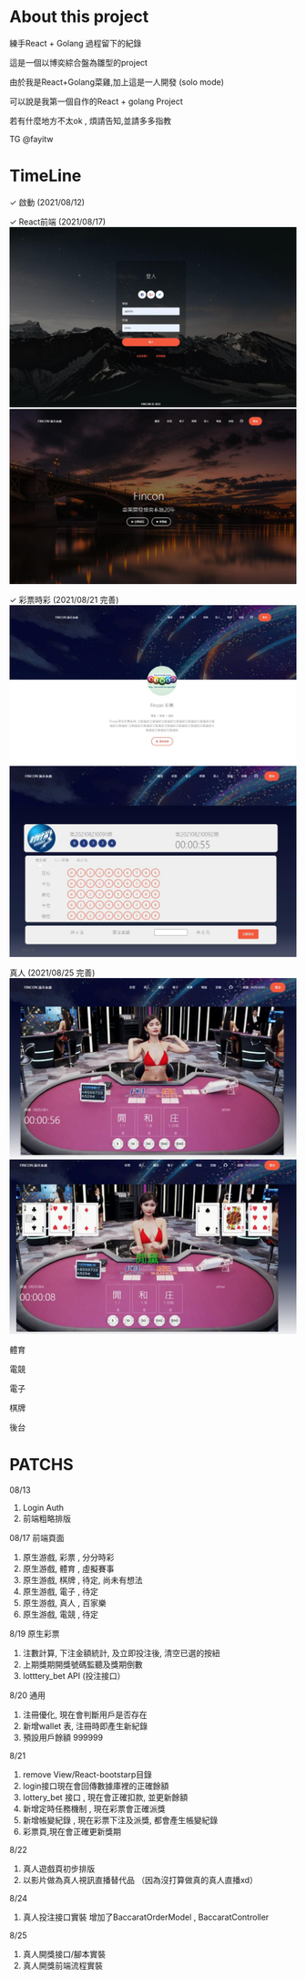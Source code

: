 # About this project

練手React + Golang 過程留下的紀錄

這是一個以博奕綜合盤為雛型的project

由於我是React+Golang菜雞,加上這是一人開發 (solo mode)

可以說是我第一個自作的React + golang Project

若有什麼地方不太ok , 煩請告知,並請多多指教

TG @fayitw

# TimeLine

 ✓ 啟動      (2021/08/12)

 ✓ React前端 (2021/08/17)
![image](https://github.com/fayipon/go-gin/blob/main/Demo/001.jpg?raw=true)
![image](https://github.com/fayipon/go-gin/blob/main/Demo/002.jpg?raw=true)

 ✓ 彩票時彩  (2021/08/21 完善)
![image](https://github.com/fayipon/go-gin/blob/main/Demo/003.jpg?raw=true)
![image](https://github.com/fayipon/go-gin/blob/main/Demo/004.jpg?raw=true)

真人  (2021/08/25 完善)
![image](https://github.com/fayipon/go-gin/blob/main/Demo/005.jpg?raw=true)
![image](https://github.com/fayipon/go-gin/blob/main/Demo/006.jpg?raw=true)

體育  

電競  

電子 

棋牌  

後台

# PATCHS
08/13 
1. Login Auth 
2. 前端粗略排版 

08/17
前端頁面
1. 原生游戲, 彩票 , 分分時彩
2. 原生游戲, 體育 , 虛擬賽事
3. 原生游戲, 棋牌 , 待定, 尚未有想法
4. 原生游戲, 電子 , 待定
5. 原生游戲, 真人 , 百家樂
6. 原生游戲, 電競 , 待定

8/19 
原生彩票
1. 注數計算, 下注金額統計, 及立即投注後, 清空已選的按紐
2. 上期獎期開獎號碼監聽及獎期倒數
3. lotttery_bet API (投注接口）

8/20
通用
1. 注冊優化, 現在會判斷用戶是否存在
2. 新增wallet 表, 注冊時即產生新紀錄
3. 預設用戶餘額 999999

8/21
1. remove View/React-bootstarp目錄 
2. login接口現在會回傳數據庫裡的正確餘額
3. lottery_bet 接口 , 現在會正確扣款, 並更新餘額
4. 新增定時任務機制 , 現在彩票會正確派獎
5. 新增帳變紀錄 , 現在彩票下注及派獎, 都會產生帳變紀錄
6. 彩票頁,現在會正確更新獎期

8/22 
1. 真人遊戲頁初步排版
2. 以影片做為真人視訊直播替代品 （因為沒打算做真的真人直播xd）

8/24
1. 真人投注接口實裝
增加了BaccaratOrderModel , BaccaratController

8/25
1. 真人開獎接口/腳本實裝
2. 真人開獎前端流程實裝

